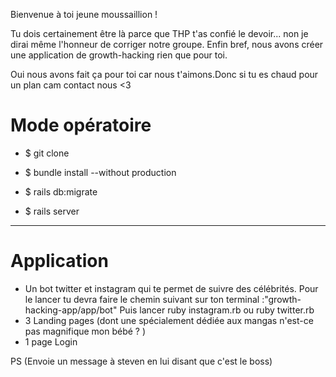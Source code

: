 Bienvenue à toi jeune moussaillion !

<p> Tu dois certainement être là  parce que THP t'as confié le devoir... non je dirai même l'honneur de corriger notre groupe.
Enfin bref, nous avons créer une application de growth-hacking rien que pour toi. <p> 
 <p> Oui nous avons fait ça pour toi car nous t'aimons.Donc si tu es chaud pour un plan cam contact nous <3 <p>


# Mode opératoire
- $ git clone

- $ bundle install --without production

- $ rails db:migrate

- $ rails server
------------------------------
# Application

* Un bot twitter et instagram qui te permet de suivre des célébrités.
Pour le lancer tu devra faire le chemin suivant sur ton terminal :"growth-hacking-app/app/bot"
Puis lancer ruby instagram.rb ou ruby twitter.rb
* 3 Landing pages (dont une spécialement dédiée aux mangas n'est-ce pas magnifique mon bébé ? )
* 1 page Login 

PS (Envoie un message à steven en lui disant que c'est le boss)
